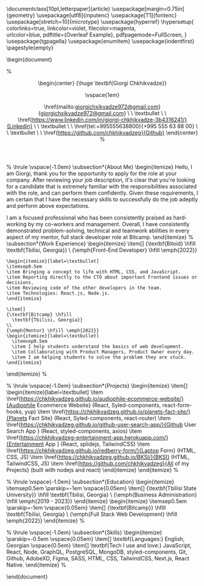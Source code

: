 \documentclass[10pt,letterpaper]{article}
\usepackage[margin=0.75in]{geometry}
\usepackage[utf8]{inputenc}
\usepackage[T1]{fontenc}
\usepackage[stretch=10]{microtype}
\usepackage{hyperref}
\hypersetup{
    colorlinks=true,
    linkcolor=violet,
    filecolor=magenta,      
    urlcolor=blue,
    pdftitle={Overleaf Example},
    pdfpagemode=FullScreen,
    }
\usepackage{tgpagella}
\usepackage{enumitem}
\usepackage{indentfirst}
\pagestyle{empty}

\begin{document}
 
% <header>
\begin{center}
{\huge \textbf{Giorgi Chkhikvadze}}

\vspace{1em}

\href{mailto:giorgichxikvadze972@gmail.com}{giorgichxikvadze972@gmail.com} \ \ \textbullet \ \  \href{https://www.linkedin.com/in/giorgi-chkhikvadze-3b4316241/}{Linkedin}  \ \ \textbullet \ \ \href{tel:+995555638800}{+995 555 63 88 00}  \ \ \textbullet \ \ \href{https://github.com/chkhikvadzeg}{Github}
\end{center}
% </header>

% <skills>
\hrule
\vspace{-1.0em}
\subsection*{About Me}
\begin{itemize}
Hello, I am Giorgi, thank you for the opportunity to apply for the role at your company. After reviewing your job description, it's clear that you're looking for a candidate that is extremely familiar with the responsibilities associated with the role, and can perform them confidently. Given these requirements, I am certain that I have the necessary skills to successfully do the job adeptly and perform above expectations.

I am a focused professional  who has been consistently praised as hard-working by my co-workers and management. Overall, I have consistently demonstrated problem-solving, technical and teamwork abilities in every aspect of my mentor, full stack developer role at Bitcamp.
\end{itemize}
% </skills>
\subsection*{Work Experience}
  \begin{itemize}
    \item[]
    {\textbf{Bitoid} \hfill
      \textbf{Tbilisi, Georgia}}
    \\
    {\emph{Front-End Developer} \hfill \emph{2022}}

    \begin{itemize}[label=\textbullet]
    \itemsep0.5em
    \item Bringing a concept to life with HTML, CSS, and JavaScript.
    \item Reporting directly to the CTO about important Frontend issues or decisions.
    \item Reviewing code of the other developers in the team.
    \item Technologies: React.js, Node.js.
    \end{itemize}
  
    \item[]
    {\textbf{Bitcamp} \hfill
      \textbf{Tbilisi, Georgia}}
    \\
    {\emph{Mentor} \hfill \emph{2022}}
    \begin{itemize}[label=\textbullet]
      \itemsep0.5em
      \item I help students understand the basics of web development.
      \item Collaborating with Product Managers, Product Owner every day.
      \item I am helping students to solve the problem they are stuck.
    \end{itemize}
\end{itemize}
% </work-experience>

% <work-experience>
\hrule
\vspace{-1.0em}
\subsection*{Projects}
  \begin{itemize}
    \item[]
    \begin{itemize}[label=\textbullet]
     \item \href{https://chkhikvadzeg.github.io/audiophile-ecommerce-website/}{Audiophile Ecommerce Website} (React, Syled-components, react-form-hooks, yup)
     \item \href{https://chkhikvadzeg.github.io/planets-fact-site/}{Planets Fact Site} (React, Syled-components, react-router)
      \item \href{https://chkhikvadzeg.github.io/github-user-search-app/}{Github User Search App } (React, styled-components, axios)
        \item \href{https://chkhikvadzeg-entertainment-app.herokuapp.com/}{Entertainment App } (React, splidejs, TailwindCSS)
        \item \href{https://chkhikvadzeg.github.io/redberry-form/}{Laptop Form} (HTML, CSS, JS)
        \item \href{https://chkhikvadzeg.github.io/BKSI/}{BKSI} (HTML, TailwindCSS, JS)
        \item \href{https://github.com/chkhikvadzeg}{All of my Projects} (built with nodejs and react)
    \end{itemize}
\end{itemize}
% </work-experience>

% <education>
\hrule
\vspace{-1.0em}
\subsection*{Education}
  \begin{itemize}
    \itemsep0.5em
    \parskip=-1em
      \vspace{0.05em}
    \item[]
    {\textbf{Tbilisi State University}}
     \hfill
     \textbf{Tbilisi, Georgia}
    \\
    {\emph{Business Administration}
     \hfill
     \emph{2019 - 2023}}
  \end{itemize}
 \begin{itemize}
    \itemsep0.5em
    \parskip=-1em
      \vspace{0.05em}
    \item[]
    {\textbf{Bitcamp}}
     \hfill
     \textbf{Tbilisi, Georgia}
    \\
    {\emph{Full Stack Web Development}
     \hfill
     \emph{2022}}
  \end{itemize}
% </education>

% <skills>
\hrule
\vspace{-1.0em}
\subsection*{Skills}
\begin{itemize}
  \parskip=-0.5em
  \vspace{0.05em}
  \item[] \textbf{Languages:} English, Georgian
  \vspace{0.5em}
  \item[] \textbf{Tech I use and love:} JavaScript, React, Node, GraphQL, PostgreSQL, MongoDB, styled-components, Git, Github, AdobeXD, Figma, SASS, HTML, CSS, TailwindCSS, Next.js, React Native.
\end{itemize}
% </skills>

\end{document}
